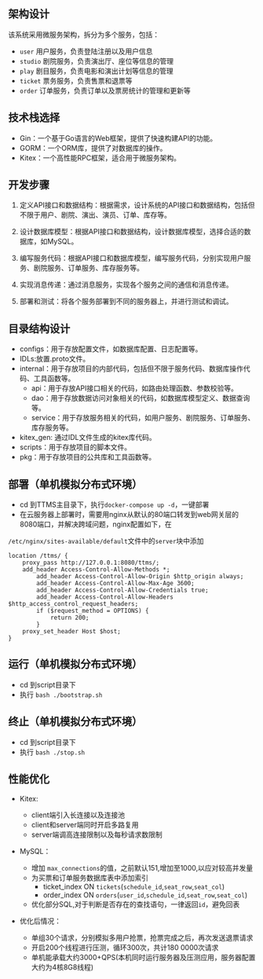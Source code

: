 ## 架构设计

该系统采用微服务架构，拆分为多个服务，包括：

- `user` 用户服务，负责登陆注册以及用户信息
- `studio` 剧院服务，负责演出厅、座位等信息的管理
- `play` 剧目服务，负责电影和演出计划等信息的管理
- `ticket` 票务服务，负责售票和退票等
- `order` 订单服务，负责订单以及票房统计的管理和更新等

## 技术栈选择

- Gin：一个基于Go语言的Web框架，提供了快速构建API的功能。
- GORM：一个ORM库，提供了对数据库的操作。
- Kitex：一个高性能RPC框架，适合用于微服务架构。

## 开发步骤

1. 定义API接口和数据结构：根据需求，设计系统的API接口和数据结构，包括但不限于用户、剧院、演出、演员、订单、库存等。

2. 设计数据库模型：根据API接口和数据结构，设计数据库模型，选择合适的数据库，如MySQL。

3. 编写服务代码：根据API接口和数据库模型，编写服务代码，分别实现用户服务、剧院服务、订单服务、库存服务等。

4. 实现消息传递：通过消息服务，实现各个服务之间的通信和消息传递。

5. 部署和测试：将各个服务部署到不同的服务器上，并进行测试和调试。

## 目录结构设计

- configs：用于存放配置文件，如数据库配置、日志配置等。
- IDLs:放置.proto文件。
- internal：用于存放项目的内部代码，包括但不限于服务代码、数据库操作代码、工具函数等。
    - api：用于存放API接口相关的代码，如路由处理函数、参数校验等。
    - dao：用于存放数据访问对象相关的代码，如数据库模型定义、数据查询等。
    - service：用于存放服务相关的代码，如用户服务、剧院服务、订单服务、库存服务等。
- kitex_gen: 通过IDL文件生成的kitex库代码。
- scripts：用于存放项目的脚本文件。
- pkg：用于存放项目的公共库和工具函数等。

## 部署（单机模拟分布式环境）

- cd 到TTMS主目录下，执行`docker-compose up -d`，一键部署
- 在云服务器上部署时，需要用nginx从默认的80端口转发到web网关层的8080端口，并解决跨域问题，nginx配置如下，在

`/etc/nginx/sites-available/default`文件中的`server`块中添加
```
location /ttms/ {
   	proxy_pass http://127.0.0.1:8080/ttms/;
	add_header Access-Control-Allow-Methods *;
        add_header Access-Control-Allow-Origin $http_origin always;
        add_header Access-Control-Allow-Max-Age 3600;
        add_header Access-Control-Allow-Credentials true;
        add_header Access-Control-Allow-Headers $http_access_control_request_headers;
        if ($request_method = OPTIONS) {
            return 200;
        }
	proxy_set_header Host $host;
}
```

## 运行（单机模拟分布式环境）

- cd 到script目录下
- 执行 `bash ./bootstrap.sh`

## 终止（单机模拟分布式环境）

- cd 到script目录下
- 执行 `bash ./stop.sh`

## 性能优化

- Kitex:
  - client端引入长连接以及连接池
  - client和server端同时开启多路复用
  - server端调高连接限制以及每秒请求数限制

- MySQL：
  - 增加 `max_connections`的值，之前默认151,增加至1000,以应对较高并发量
  - 为买票和订单服务数据库表中添加索引
    - ticket_index ON `tickets`(`schedule_id`,`seat_row`,`seat_col`)
    - order_index ON `orders`(`user_id`,`schedule_id`,`seat_row`,`seat_col`)
  - 优化部分SQL,对于判断是否存在的查找语句，一律返回`id`，避免回表

- 优化后情况：
  - 单组30个请求，分别模拟多用户抢票，抢票完成之后，再次发送退票请求
  - 开启200个线程进行压测，循环300次，共计180 0000次请求
  - 单机能承载大约3000+QPS(本机同时运行服务器及压测应用，服务器配置大约为4核8G8线程)
